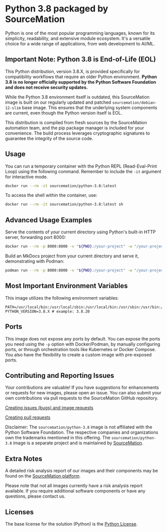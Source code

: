# Python 3.8 packaged by SourceMation
Python is one of the most popular programming languages, known for its
simplicity, readability, and extensive module ecosystem. It's a versatile
choice for a wide range of applications, from web development to AI/ML.

## Important Note: Python 3.8 is End-of-Life (EOL)

This Python distribution, version 3.8.X, is provided specifically for
compatibility workflows that require an older Python environment. **Python 3.8 is
no longer officially supported by the Python Software Foundation and does not
receive security updates.**

While the Python 3.8 environment itself is outdated, this SourceMation image is
built on our regularly updated and patched `sourcemation/debian-12-slim` base
image. This ensures that the underlying system components are current, even
though the Python version itself is EOL.

This distribution is compiled from fresh sources by the SourceMation automation
team, and the pip package manager is included for your convenience. The build
process leverages cryptographic signatures to guarantee the integrity of the
source code.


## Usage

You can run a temporary container with the Python REPL (Read-Eval-Print Loop)
using the following command. Remember to include the `-it` argument for
interactive mode.

```bash
docker run --rm -it sourcemation/python-3.8:latest
```

To access the shell within the container, use:

```bash
docker run --rm -it sourcemation/python-3.8:latest sh
```

## Advanced Usage Examples

Serve the contents of your current directory using Python's built-in HTTP
server, forwarding port 8000:

```bash
docker run --rm -p 8000:8000 -v "${PWD}:/your-project" -w "/your-project" -it sourcemation/python-3.8:latest python3 -m http.server 8000
```

Build an MkDocs project from your current directory and serve it, demonstrating with Podman:

```bash
podman run --rm -p 8000:8000 -v "${PWD}:/your-project" -w "/your-project" -it sourcemation/python-3.8:latest sh -c 'pip3 install -r requirements.txt && mkdocs build && mkdocs serve'
```

## Most Important Environment Variables

This image utilizes the following environment variables:

```
PATH=/usr/local/bin:/usr/local/sbin:/usr/local/bin:/usr/sbin:/usr/bin:/sbin:/bin
PYTHON_VERSION=3.8.X # example: 3.8.20
```

## Ports
This image does not expose any ports by default. You can expose the ports you
need using the `-p` option with Docker/Podman, by manually configuring ports,
or through orchestration tools like Kubernetes or Docker Compose. You also have
the flexibility to create a custom image with pre-exposed ports.

## Contributing and Reporting Issues
Your contributions are valuable! If you have suggestions for enhancements or
requests for new images, please open an issue. You can also submit your own
contributions via pull requests to the SourceMation GitHub repository.

[Creating issues (bugs) and image requests](https://github.com/SourceMation/images/issues/new/choose)

[Creating pull requests](https://github.com/SourceMation/images/compare)

Disclaimer: The `sourcemation/python-3.8` image is not affiliated with the
Python Software Foundation. The respective companies and organizations own the
trademarks mentioned in this offering. The `sourcemation/python-3.8` image is a
separate project and is maintained by [SourceMation](https://sourcemation.com).

## Extra Notes
A detailed risk analysis report of our images and their components may be found
on the [SourceMation platform](https://www.sourcemation.com/).

Please note that not all images currently have a risk analysis report
available. If you require additional software components or have any questions,
please contact us.

## Licenses
The base license for the solution (Python) is the [Python License](https://docs.python.org/3.8/license.html).
